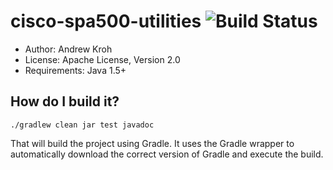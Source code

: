 cisco-spa500-utilities ![Build Status](https://blog.crowbird.com/build-status/cisco-spa500-utilities)
======================
- Author: Andrew Kroh
- License: Apache License, Version 2.0
- Requirements: Java 1.5+

How do I build it?
------------------

    ./gradlew clean jar test javadoc

That will build the project using Gradle. It uses the Gradle wrapper
to automatically download the correct version of Gradle and execute the build.

